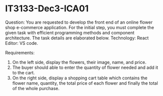 # IT3133-Dec3-ICA01
Question:
You are requested to develop the front end of an online flower shop e-commerce application. 
For the initial step, you must complete the given task with efficient programming methods 
and component architecture. The task details are elaborated below.
Technology: React
Editor: VS code.

Requirements:
1. On the left side, display the flowers, their image, name, and price. 
2. The buyer should able to enter the quantity of flower needed and add it to the cart.
3. On the right side, display a shopping cart table which contains the flower name, 
quantity, the total price of each flower and finally the total of the whole purchase.
